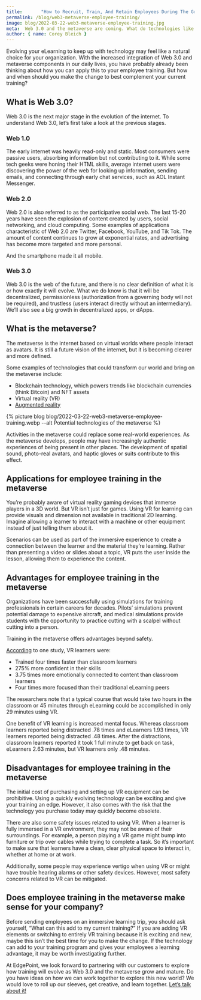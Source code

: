 ```yaml
---
title:       "How to Recruit, Train, And Retain Employees During The Great Resignation"
permalink: /blog/web3-metaverse-employee-training/
image: blog/2022-03-22-web3-metaverse-employee-training.jpg
meta:  Web 3.0 and the metaverse are coming. What do technologies like VR and augmented reality mean for your employee training program?
author: { name: Corey Bleich }
---
```


Evolving your eLearning to keep up with technology may feel like a natural choice for your organization. With the increased integration of Web 3.0 and metaverse components in our daily lives, you have probably already been thinking about how you can apply this to your employee training. But how and when should you make the change to best complement your current training?

## What is Web 3.0? 
Web 3.0 is the next major stage in the evolution of the internet. To understand Web 3.0, let’s first take a look at the previous stages. 
 
### Web 1.0	
The early internet was heavily read-only and static. Most consumers were passive users, absorbing information but not contributing to it. While some tech geeks were honing their HTML skills, average internet users were discovering the power of the web for looking up information, sending emails, and connecting through early chat services, such as AOL Instant Messenger.   

### Web 2.0
Web 2.0 is also referred to as the participative social web. The last 15-20 years have seen the explosion of content created by users, social networking, and cloud computing. Some examples of applications characteristic of Web 2.0 are Twitter, Facebook, YouTube, and Tik Tok. The amount of content continues to grow at exponential rates, and advertising has become more targeted and more personal.

And the smartphone made it all mobile.

### Web 3.0
Web 3.0 is the web of the future, and there is no clear definition of what it is or how exactly it will evolve. What we do know is that it will be decentralized, permissionless (authorization from a governing body will not be required), and trustless (users interact directly without an intermediary). We’ll also see a big growth in decentralized apps, or dApps. 
	
## What is the metaverse?
The metaverse is the internet based on virtual worlds where people interact as avatars. It is still a future vision of the internet, but it is becoming clearer and more defined.

Some examples of technologies that could transform our world and bring on the metaverse include:
* Blockchain technology, which powers trends like blockchain currencies (think Bitcoin) and NFT assets
* Virtual reality (VR)
* [Augmented reality](/future-of-augmented-reality/)

{% picture blog blog/2022-03-22-web3-metaverse-employee-training.webp --alt Potential technologies of the metaverse %}

Activities in the metaverse could replace some real-world experiences. As the metaverse develops, people may have increasingly authentic experiences of being present in other places. The development of spatial sound, photo-real avatars, and haptic gloves or suits contribute to this effect. 

## Applications for employee training in the metaverse
You’re probably aware of virtual reality gaming devices that immerse players in a 3D world. But VR isn’t just for games. Using VR for learning can provide visuals and dimension not available in traditional 2D learning. Imagine allowing a learner to interact with a machine or other equipment instead of just telling them about it. 

Scenarios can be used as part of the immersive experience to create a connection between the learner and the material they’re learning. Rather than presenting a video or slides about a topic, VR puts the user inside the lesson, allowing them to experience the content. 

## Advantages for employee training in the metaverse
Organizations have been successfully using simulations for training professionals in certain careers for decades. Pilots’ simulations prevent potential damage to expensive aircraft, and medical simulations provide students with the opportunity to practice cutting with a scalpel without cutting into a person. 

Training in the metaverse offers advantages beyond safety.  

[According](https://www.pwc.com/us/en/tech-effect/emerging-tech/virtual-reality-study.html) to one study, VR learners were:
* Trained four times faster than classroom learners
* 275% more confident in their skills
* 3.75 times more emotionally connected to content than classroom learners
* Four times more focused than their traditional eLearning peers 

The researchers note that a typical course that would take two hours in the classroom or 45 minutes through eLearning could be accomplished in only 29 minutes using VR. 

One benefit of VR learning is increased mental focus. Whereas classroom learners reported being distracted .78 times and eLearners 1.93 times, VR learners reported being distracted .48 times. After the distractions, classroom learners reported it took 1 full minute to get back on task, eLearners 2.63 minutes, but VR learners only .48 minutes. 

## Disadvantages for employee training in the metaverse
The initial cost of purchasing and setting up VR equipment can be prohibitive. Using a quickly evolving technology can be exciting and give your training an edge. However, it also comes with the risk that the technology you purchase today may quickly become obsolete. 

There are also some safety issues related to using VR. When a learner is fully immersed in a VR environment, they may not be aware of their surroundings. For example, a person playing a VR game might bump into furniture or trip over cables while trying to complete a task. So it’s important to make sure that learners have a clean, clear physical space to interact in, whether at home or at work. 

Additionally, some people may experience vertigo when using VR or might have trouble hearing alarms or other safety devices. However, most safety concerns related to VR can be mitigated.

## Does employee training in the metaverse make sense for your company?
Before sending employees on an immersive learning trip, you should ask yourself, “What can this add to my current training?” If you are adding VR elements or switching to entirely VR training because it is exciting and new, maybe this isn’t the best time for you to make the change. If the technology can add to your training program and gives your employees a learning advantage, it may be worth investigating further. 

At EdgePoint, we look forward to partnering with our customers to explore how training will evolve as Web 3.0 and the metaverse grow and mature. Do you have ideas on how we can work together to explore this new world? We would love to roll up our sleeves, get creative, and learn together. [Let’s talk about it!](/contact/)
